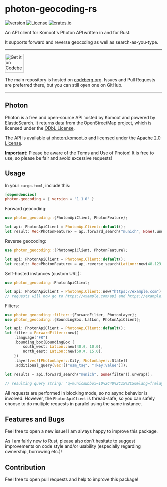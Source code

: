 # photon-geocoding-rs

[![version](https://img.shields.io/badge/version-1.1.0-green.svg)](https://codeberg.org/vollkorntomate/photon-geocoding-rs)
[![License](https://img.shields.io/badge/License-Apache%202.0-blue.svg)](https://www.apache.org/licenses/LICENSE-2.0)
[![crates.io](https://img.shields.io/badge/crates.io-v1.1.0-orange.svg?logo=rust)](https://crates.io/crates/photon-geocoding)

An API client for Komoot's Photon API written in and for Rust.

It supports forward and reverse geocoding as well as search-as-you-type.

---

<a href="https://codeberg.org/vollkorntomate/photon-geocoding-rs">
    <img alt="Get it on Codeberg" src="https://get-it-on.codeberg.org/get-it-on-blue-on-white.png" height="60">
</a>

The main repository is hosted on [codeberg.org](https://codeberg.org/vollkorntomate/photon-geocoding-rs). Issues and Pull Requests are preferred there, but you can still open one on GitHub.

---

## Photon

Photon is a free and open-source API hosted by Komoot and powered by ElasticSearch. It returns data from the OpenStreetMap project,
which is licensed under the [ODbL License](https://opendatacommons.org/licenses/odbl/).

The API is available at [photon.komoot.io](https://photon.komoot.io)
and licensed under the [Apache 2.0 License](https://www.apache.org/licenses/LICENSE-2.0).

**Important:** Please be aware of the Terms and Use of Photon! It is free to use, so please be fair and avoid excessive requests!

## Usage

In your `cargo.toml`, include this:
```toml
[dependencies]
photon-geocoding = { version = "1.1.0" }
```

Forward geocoding:
```rust
use photon_geocoding::{PhotonApiClient, PhotonFeature};

let api: PhotonApiClient = PhotonApiClient::default();
let result: Vec<PhotonFeature> = api.forward_search("munich", None).unwrap();
```

Reverse geocoding:
```rust
use photon_geocoding::{PhotonApiClient, PhotonFeature};

let api: PhotonApiClient = PhotonApiClient::default();
let result: Vec<PhotonFeature> = api.reverse_search(LatLon::new(48.123, 11.321), None).unwrap();
```

Self-hosted instances (custom URL):
```rust
use photon_geocoding::PhotonApiClient;

let api: PhotonApiClient = PhotonApiClient::new("https://example.com");
// requests will now go to https://example.com/api and https://example.com/reverse
```

Filters:
```rust
use photon_geocoding::filter::{ForwardFilter, PhotonLayer};
use photon_geocoding::{BoundingBox, LatLon, PhotonApiClient};

let api: PhotonApiClient = PhotonApiClient::default();
let filter = ForwardFilter::new()
    .language("FR")
    .bounding_box(BoundingBox {
        south_west: LatLon::new(40.0, 10.0),
        north_east: LatLon::new(50.0, 15.0),
    })
    .layer(vec![PhotonLayer::City, PhotonLayer::State])
    .additional_query(vec![("osm_tag", "!key:value")]);

let results = api.forward_search("munich", Some(filter)).unwrap();

// resulting query string: "q=munich&bbox=10%2C40%2C15%2C50&lang=fr&layer=city&layer=state&osm_tag=%21key%3Avalue"
```

All requests are performed in blocking mode, so no async behavior is involved. However, the `PhotonApiClient` is thread-safe, so you can safely choose to do multiple requests in parallel using the same instance.

## Features and Bugs

Feel free to open a new issue! I am always happy to improve this package.

As I am fairly new to Rust, please also don't hesitate to suggest improvements on code style and/or usability (especially regarding ownership, borrowing etc.)!

## Contribution

Feel free to open pull requests and help to improve this package!